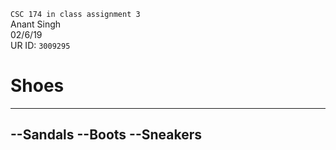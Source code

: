 `CSC 174 in class assignment 3`  
Anant Singh  
02/6/19  
UR ID: `3009295`
# Shoes
---
## --Sandals --Boots --Sneakers 






